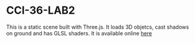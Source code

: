 # CCI-36-LAB2

This is a static scene built with Three.js. It loads 3D objetcs, cast shadows on ground and has GLSL shaders. It is available online [here](https://lucasste.github.io/LAB2-CCI-36/)
